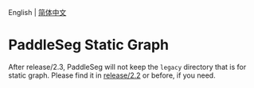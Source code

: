 English | [简体中文](static_cn.md)

# PaddleSeg Static Graph

After release/2.3, PaddleSeg will not keep the ```legacy``` directory that is for static graph. Please find it in [release/2.2]([https://github.com/PaddlePaddle/PaddleSeg/tree/release/2.2/legacy) or before, if you need.